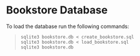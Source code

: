 # Bookstore Database

To load the database run the following commands:
> `sqlite3 bookstore.db < create_bookstore.sql` \
  `sqlite3 bookstore.db < load_bookstore.sql` \
  `sqlite3 bookstore.db`

